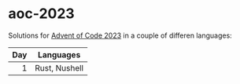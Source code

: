 # aoc-2023

Solutions for [Advent of Code 2023](https://adventofcode.com/2023) in a couple of differen languages:

| Day  | Languages     |
| ---: | ------------- |
| 1    | Rust, Nushell |
